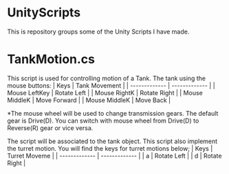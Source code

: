 # UnityScripts
This is repository groups some of the Unity Scripts I have made. 


# TankMotion.cs

This script is used for controlling motion of a Tank. The tank using the mouse buttons:
|     Keys      | Tank Movement |
| ------------- | ------------- |
| Mouse LeftKey | Rotate Left   |
| Mouse RightK  | Rotate Right  |
| Mouse MiddleK | Move Forward  |
| Mouse MiddleK | Move Back     |

*The mouse wheel will be used to change transmission gears. The default gear is Drive(D). You can switch with mouse wheel from Drive(D) to Reverse(R) gear or vice versa.

The script will be associated to the tank object. This script also implement the turret motion. 
You will find the keys for turret motions below;
|     Keys      | Turret Moveme |
| ------------- | ------------- |
|       a       | Rotate Left   |
|       d       | Rotate Right  |
